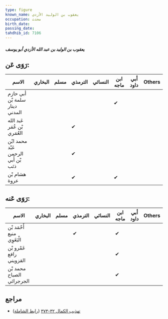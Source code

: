 ```yaml
---
type: figure
known_name: يعقوب بن الوليد الأزدي
occupation: محدث
birth_date:
passing_date:
tahdhib_id: 7106
---
```

##### يعقوب بن الوليد بن عبد الله الأزدي أبو يوسف

## رَوَى عَن:
| الاسم                               | البخاري | مسلم | الترمذي | النسائي | ابن ماجه | أبي داود | Others |
| ----------------------------------- | ------- | ---- | ------- | ------- | -------- | -------- | ------ |
| أبي حازم سلمة بْن دينار المدني      |         |      |         |         | ✔        |          |        |
| عَبد الله بْن عُمَر العُمَري        |         |      | ✔       |         |          |          |        |
| محمد ابْن عَبْد الرحمن بْن أَبي ذئب |         |      | ✔       |         |          |          |        |
| هشام بْن عروة                       |         |      | ✔       |         | ✔        |          |        |
## رَوَى عَنه:
| الاسم                       | البخاري | مسلم | الترمذي | النسائي | ابن ماجه | أبي داود | Others |
| --------------------------- | ------- | ---- | ------- | ------- | -------- | -------- | ------ |
| أَحْمَد بْن منيع الْبَغَوِي |         |      | ✔       |         | ✔        |          |        |
| عَمْرو بْن رافع القزويني    |         |      |         |         | ✔        |          |        |
| محمد بْن الصباح الجرجرائي   |         |      |         |         | ✔        |          |        |
## مراجع
- [تهذيب الكمال ٣٢-٣٧٣](obsidian://open?vault=Tahdhib-al-Kamal&file=Figures/٧١٠٦-يعقوب%20بن%20الوليد%20بن%20عبد%20الله%20الأزدي%20أبو%20يوسف) ([رابط الشاملة](https://shamela.ws/book/3722/17487))